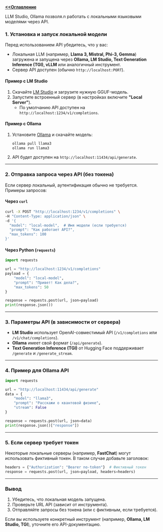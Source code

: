 
**[<<Оглавление](../../TableOfContents.md)**

LLM Studio, Ollama позволя.n работать с локальными языковыми моделями через API.

### **1. Установка и запуск локальной модели**  
Перед использованием API убедитесь, что у вас:  
- Локальная LLM (например, **Llama 3, Mistral, Phi-3, Gemma**) загружена и запущена через **Ollama, LM Studio, Text Generation Inference (TGI), vLLM** или аналогичный инструмент.  
- Сервер API доступен (обычно `http://localhost:PORT`).  

#### **Пример с LM Studio**  
1. Скачайте [LM Studio](https://lmstudio.ai/) и загрузите нужную GGUF-модель.  
2. Запустите встроенный сервер (в настройках включите **"Local Server"**).  
   - По умолчанию API доступен на `http://localhost:1234/v1/completions`.  

#### **Пример с Ollama**  
1. Установите [Ollama](https://ollama.ai/) и скачайте модель:  
   ```bash
   ollama pull llama3
   ollama run llama3
   ```  
2. API будет доступен на `http://localhost:11434/api/generate`.  

---  

### **2. Отправка запроса через API (без токена)**  
Если сервер локальный, аутентификация обычно не требуется. Примеры запросов:  

#### **Через `curl`**  
```bash
curl -X POST "http://localhost:1234/v1/completions" \
-H "Content-Type: application/json" \
-d '{
  "model": "local-model",  # Имя модели (если требуется)
  "prompt": "Как работает API?",
  "max_tokens": 100
}'
```

#### **Через Python (`requests`)**  
```python
import requests

url = "http://localhost:1234/v1/completions"
payload = {
    "model": "local-model",
    "prompt": "Привет! Как дела?",
    "max_tokens": 50
}

response = requests.post(url, json=payload)
print(response.json())
```

---  

### **3. Параметры API (в зависимости от сервера)**  
- **LM Studio** использует OpenAI-совместимый API (`/v1/completions` или `/v1/chat/completions`).  
- **Ollama** имеет свой формат (`/api/generate`).  
- **Text Generation Inference (TGI)** от Hugging Face поддерживает `/generate` и `/generate_stream`.  

---  

### **4. Пример для Ollama API**  
```python
import requests

url = "http://localhost:11434/api/generate"
data = {
    "model": "llama3",
    "prompt": "Расскажи о квантовой физике",
    "stream": False
}

response = requests.post(url, json=data)
print(response.json()["response"])
```

---  

### **5. Если сервер требует токен**  
Некоторые локальные серверы (например, **FastChat**) могут использовать фиктивный токен. В таком случае добавьте заголовок:  
```python
headers = {"Authorization": "Bearer no-token"}  # Фиктивный токен
response = requests.post(url, json=payload, headers=headers)
```

---  

### **Вывод**  
1. Убедитесь, что локальная модель запущена.  
2. Проверьте URL API (зависит от инструмента).  
3. Отправляйте запросы без токена (или с фиктивным, если требуется).  

Если вы используете конкретный инструмент (например, **Ollama, LM Studio, TGI**), уточните его API-документацию.